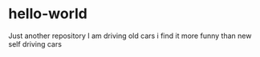 # hello-world
Just another repository
I am driving old cars i find it more funny than new self driving cars
